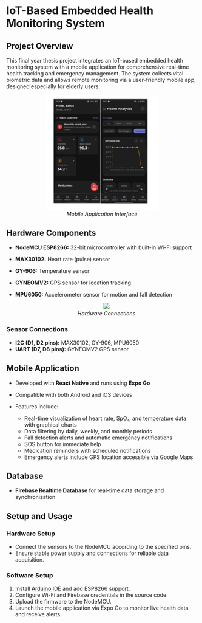 # IoT-Based Embedded Health Monitoring System

## Project Overview

This final year thesis project integrates an IoT-based embedded health monitoring system with a mobile application for comprehensive real-time health tracking and emergency management. The system collects vital biometric data and allows remote monitoring via a user-friendly mobile app, designed especially for elderly users.

<p align="center">
  <img src="interface.png" width="300"><br>
  <em>Mobile Application Interface</em>
</p>


## Hardware Components

* **NodeMCU ESP8266:** 32-bit microcontroller with built-in Wi-Fi support
* **MAX30102:** Heart rate (pulse) sensor
* **GY-906:** Temperature sensor
* **GYNEOMV2:** GPS sensor for location tracking
* **MPU6050:** Accelerometer sensor for motion and fall detection

  <p align="center">
  <img src="Hardware.png" width="300"><br>
  <em>Hardware Connections</em>
</p>

### Sensor Connections

* **I2C (D1, D2 pins):** MAX30102, GY-906, MPU6050
* **UART (D7, D8 pins):** GYNEOMV2 GPS sensor

## Mobile Application

* Developed with **React Native** and runs using **Expo Go**
* Compatible with both Android and iOS devices
* Features include:

  * Real-time visualization of heart rate, SpO₂, and temperature data with graphical charts
  * Data filtering by daily, weekly, and monthly periods
  * Fall detection alerts and automatic emergency notifications
  * SOS button for immediate help
  * Medication reminders with scheduled notifications
  * Emergency alerts include GPS location accessible via Google Maps

## Database

* **Firebase Realtime Database** for real-time data storage and synchronization

## Setup and Usage

### Hardware Setup

* Connect the sensors to the NodeMCU according to the specified pins.
* Ensure stable power supply and connections for reliable data acquisition.

### Software Setup

1. Install [Arduino IDE](https://www.arduino.cc/en/software) and add ESP8266 support.
2. Configure Wi-Fi and Firebase credentials in the source code.
3. Upload the firmware to the NodeMCU.
4. Launch the mobile application via Expo Go to monitor live health data and receive alerts.

